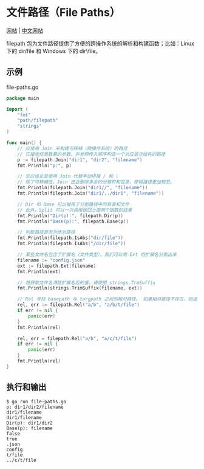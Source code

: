 # 文件路径（File Paths）

[网站](https://gobyexample.com/file-paths) | [中文网站](https://gobyexample-cn.github.io/file-paths)

filepath 包为文件路径提供了方便的跨操作系统的解析和构建函数；比如：Linux 下的 dir/file 和 Windows 下的 dir\file。

## 示例

file-paths.go

```go
package main

import (
	"fmt"
	"path/filepath"
	"strings"
)

func main() {
	// 应使用 Join 来构建可移植（跨操作系统）的路径
	// 它接收任意数量的参数，并参照传入顺序构造一个对应层次结构的路径
	p := filepath.Join("dir1", "dir2", "filename")
	fmt.Println("p:", p)

	// 您应该总是使用 Join 代替手动拼接 / 和 \
	// 除了可移植性，Join 还会删除多余的分隔符和目录，使得路径更加规范。
	fmt.Println(filepath.Join("dir1//", "filename"))
	fmt.Println(filepath.Join("dir1/../dir1", "filename"))

	// Dir 和 Base 可以被用于分割路径中的目录和文件
	// 此外，Split 可以一次调用返回上面两个函数的结果
	fmt.Println("Dir(p):", filepath.Dir(p))
	fmt.Println("Base(p):", filepath.Base(p))

	// 判断路径是否为绝对路径
	fmt.Println(filepath.IsAbs("dir/file"))
	fmt.Println(filepath.IsAbs("/dir/file"))

	// 某些文件名包含了扩展名（文件类型）。我们可以用 Ext 将扩展名分割出来
	filename := "config.json"
	ext := filepath.Ext(filename)
	fmt.Println(ext)

	// 想获取文件名清除扩展名后的值，请使用 strings.TrmSuffix
	fmt.Println(strings.TrimSuffix(filename, ext))

	// Rel 寻找 basepath 与 targpath 之间的相对路径。 如果相对路径不存在，则返回错误
	rel, err := filepath.Rel("a/b", "a/b/t/file")
	if err != nil {
		panic(err)
	}
	fmt.Println(rel)

	rel, err = filepath.Rel("a/b", "a/c/t/file")
	if err != nil {
		panic(err)
	}
	fmt.Println(rel)
}
```

## 执行和输出

```
$ go run file-paths.go
p: dir1/dir2/filename
dir1/filename
dir1/filename
Dir(p): dir1/dir2
Base(p): filename
false
true
.json
config
t/file
../c/t/file
```
